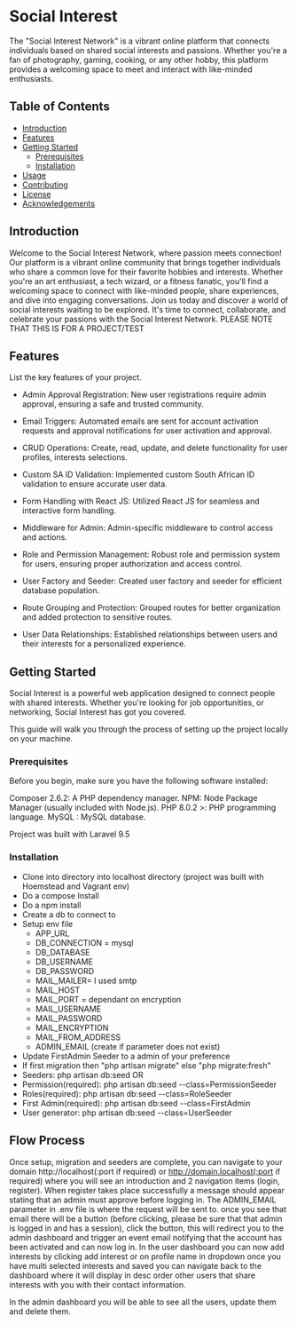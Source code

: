 # Social Interest

The "Social Interest Network" is a vibrant online platform that connects individuals based on shared social interests and passions. Whether you're a fan of photography, gaming, cooking, or any other hobby, this platform provides a welcoming space to meet and interact with like-minded enthusiasts.

## Table of Contents

- [Introduction](#introduction)
- [Features](#features)
- [Getting Started](#getting-started)
  - [Prerequisites](#prerequisites)
  - [Installation](#installation)
- [Usage](#usage)
- [Contributing](#contributing)
- [License](#license)
- [Acknowledgements](#acknowledgements)

## Introduction

Welcome to the Social Interest Network, where passion meets connection! Our platform is a vibrant online community that brings together individuals who share a common love for their favorite hobbies and interests. Whether you're an art enthusiast, a tech wizard, or a fitness fanatic, you'll find a welcoming space to connect with like-minded people, share experiences, and dive into engaging conversations. Join us today and discover a world of social interests waiting to be explored. It's time to connect, collaborate, and celebrate your passions with the Social Interest Network. PLEASE NOTE THAT THIS IS FOR A PROJECT/TEST

## Features

List the key features of your project.

 - Admin Approval Registration: New user registrations require admin approval, ensuring a safe and trusted community.

 - Email Triggers: Automated emails are sent for account activation requests and approval notifications for user activation and approval.

 - CRUD Operations: Create, read, update, and delete functionality for user profiles, interests selections.

 - Custom SA ID Validation: Implemented custom South African ID validation to ensure accurate user data.

 - Form Handling with React JS: Utilized React JS for seamless and interactive form handling.

 - Middleware for Admin: Admin-specific middleware to control access and actions.

 - Role and Permission Management: Robust role and permission system for users, ensuring proper authorization and access control.

 - User Factory and Seeder: Created user factory and seeder for efficient database population.

 - Route Grouping and Protection: Grouped routes for better organization and added protection to sensitive routes.

 - User Data Relationships: Established relationships between users and their interests for a personalized experience.

## Getting Started

Social Interest is a powerful web application designed to connect people with shared interests. Whether you're looking for job opportunities, or networking, Social Interest has got you covered.

This guide will walk you through the process of setting up the project locally on your machine.

### Prerequisites

Before you begin, make sure you have the following software installed:

Composer 2.6.2: A PHP dependency manager.
NPM: Node Package Manager (usually included with Node.js).
PHP 8.0.2 >: PHP programming language.
MySQL : MySQL database.

Project was built with Laravel 9.5

### Installation
 - Clone into directory into localhost directory (project was built with Hoemstead and Vagrant env)
 - Do a compose Install
 - Do a npm install
 - Create a db to connect to
 - Setup env file
   - APP_URL
   - DB_CONNECTION = mysql
   - DB_DATABASE
   - DB_USERNAME
   - DB_PASSWORD
   - MAIL_MAILER= I used smtp
   - MAIL_HOST
   - MAIL_PORT = dependant on encryption
   - MAIL_USERNAME
   - MAIL_PASSWORD
   - MAIL_ENCRYPTION
   - MAIL_FROM_ADDRESS
   - ADMIN_EMAIL (create if parameter does not exist)
 - Update FirstAdmin Seeder to a admin of your preference 
 - If first migration then "php artisan migrate" else "php migrate:fresh"
 - Seeders: php artisan db:seed    OR 
 - Permission(required): php artisan db:seed --class=PermissionSeeder
 - Roles(required): php artisan db:seed --class=RoleSeeder
 - First Admin(required): php artisan db:seed --class=FirstAdmin
 - User generator: php artisan db:seed --class=UserSeeder

 ## Flow Process
 Once setup, migration and seeders are complete, you can navigate to your domain http://localhost(:port if required) or http://domain.localhost(:port if required) where you will see an introduction and 2 navigation items (login, register). When register takes place successfully a message should appear stating that an admin must approve before logging in. The ADMIN_EMAIL parameter in .env file is where the request will be sent to. once you see that email there will be a button (before clicking, please be sure that that admin is logged in and has a session), click the button, this will redirect you to the admin dashboard and trigger an event email notifying that the account has been activated and can now log in. In the user dashboard you can now add interests by clicking add interest or on profile name in dropdown once you have multi selected interests and saved you can navigate back to the dashboard where it will display in desc order other users that share interests with you with their contact information.

 In the admin dashboard you will be able to see all the users, update them and delete them.

